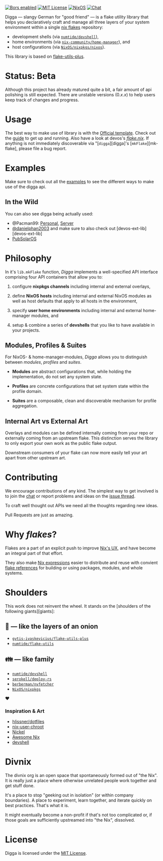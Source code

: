 [![Bors enabled](https://bors.tech/images/badge_small.svg)](https://app.bors.tech/repositories/33905)
[![MIT License](https://img.shields.io/github/license/divnix/devos)][mit]
[![NixOS](https://img.shields.io/badge/NixOS-unstable-blue.svg?style=flat&logo=NixOS&logoColor=white)](https://nixos.org)
[![Chat](https://img.shields.io/badge/chat-join%20us-brightgreen.svg?style=flat&logo=matrix&logoColor=white)](https://matrix.to/#/#devos:nixos.org)


Digga &mdash; slangy German for "good friend" &mdash; is a flake utility library
that helps you declaratively craft and manage all three layers of your system
environment within a single [nix flakes][flakes] repository:

- development shells (via [`numtide/devshell`][devshell]),
- home environments (via [`nix-community/home-manager`][home-manager]), and
- host configurations (via [`NixOS/nixpkgs/nixos`][nixpkgs]).

This library is based on [flake-utils-plus][].

# Status: Beta
Although this project has already matured quite a bit, a fair amount of api polishing is still
expected. There are unstable versions (0._x_._x_) to help users keep track
of changes and progress.

# Usage
The best way to make use of library is with the [Official template][template].
Check out the [guide](https://digga.divnix.com/start) to get up and running.
Also have a look at devos's [_flake.nix_](./examples/devos/flake.nix).
If anything is not immediately discoverable via "[`digga`][digga]'s [`mkFlake`][mk-flake], please file a bug report.

# Examples
Make sure to check out all the [examples](./examples) to see the different ways
to make use of the digga api.

## In the Wild
You can also see digga being actually used:
* @Pacman99: [Personal](https://gitlab.com/coffeetables/lower), [Server](https://gitlab.com/coffeetables/myrdd)
* [@danielphan2003](https://github.com/danielphan2003/flk) and make sure to also check out [devos-ext-lib][devos-ext-lib]
* [PubSolarOS](https://git.sr.ht/~b12f/pub-solar-os)


# Philosophy

In it's `lib.mkFlake` function, _Digga_ implements a well-specified API
interface comprising four API containers that allow you to:

1. configure **nixpkgs channels** including internal and external overlays,

2. define **NixOS hosts** including internal and external NixOS modules as well as
   host defaults that apply to all hosts in the environment,

3. specify **user home environments** including internal and external home-manager
   modules, and

4. setup & combine a series of **devshells** that you like to have available in
   your projects.

## Modules, Profiles & Suites
For NixOS- & home-manager-modules, _Digga_ allows you to distinguish between
_modules_, _profiles_ and _suites_.

- **Modules** are abstract configurations that, while holding the implementation, do not
set any system state.

- **Profiles** are concrete configurations that set system state within the profile domain.

- **Suites** are a composable, clean and discoverable mechanism for profile aggregation.

## Internal Art vs External Art
Overlays and modules can be defined internally coming from your repo or externally
coming from an upstream flake. This distinction serves the library to only export
your own work as the public flake output.

Downstream consumers of your flake can now more easily tell your art apart from
other upstream art.

# Contributing
We encourage contributions of any kind. The simplest way to get involved is to
join the [chat][] or report problems and ideas on the [issue thread][issues].

To craft well thought out APIs we need all the thoughts regarding new ideas.

Pull Requests are just as amazing.

# Why _flakes_?
Flakes are a part of an explicit push to improve [Nix's UX](https://github.com/NixOS/nix/blob/master/doc/manual/src/contributing/cli-guideline.md), and have become an integral part of that effort. 

They also make [Nix expressions](https://nixos.org/manual/nix/unstable/expressions/expression-syntax.html) easier to distribute and reuse with convient [flake references](https://github.com/NixOS/nix/blob/master/src/nix/flake.md#flake-references) for building or using packages, modules, and whole systems.

# Shoulders
This work does not reinvent the wheel. It stands on the [shoulders of the
following giants][giants]:

## :onion: &mdash; like the layers of an onion
- [`gytis-ivaskevicius/flake-utils-plus`](https://github.com/gytis-ivaskevicius/flake-utils-plus)
- [`numtide/flake-utils`](https://github.com/numtide/flake-utils/)

## :family: &mdash; like family
- [`numtide/devshell`](https://github.com/numtide/devshell)
- [`serokell/deploy-rs`](https://github.com/serokell/deploy-rs)
- [`berberman/nvfetcher`](https://github.com/berberman/nvfetcher)
- [`NixOS/nixpkgs`](https://github.com/NixOS/nixpkgs)

:heart:

### Inspiration & Art
- [hlissner/dotfiles](https://github.com/hlissner/dotfiles)
- [nix-user-chroot](https://github.com/nix-community/nix-user-chroot)
- [Nickel](https://github.com/tweag/nickel)
- [Awesome Nix](https://github.com/nix-community/awesome-nix)
- [devshell](https://github.com/numtide/devshell)

# Divnix
The divnix org is an open space that spontaneously formed out of "the Nix".
It is really just a place where otherwise unrelated people work
together and get stuff done.

It's a place to stop "geeking out in isolation" (or within company boundaries).
A place to experiment, learn together, and iterate quickly on best practices.
That's what it is.

It might eventually become a non-profit if that's not too complicated or, if those
goals are sufficiently upstreamed into "the Nix", dissolved.

# License
Digga is licensed under the [MIT License][mit].

[chat]: https://matrix.to/#/#devos:matrix.org
[devshell]: https://github.com/numtide/devshell
[examples]: https://github.com/divnix/digga/tree/main/examples
[flakes]: https://nixos.wiki/wiki/Flakes
[flake-utils-plus]: https://github.com/gytis-ivaskevicius/flake-utils-plus
[home-manager]: https://github.com/nix-community/home-manager
[issues]: https://github.com/divnix/digga/issues
[mit]: https://mit-license.org
[nix]: https://nixos.org/manual/nix/stable
[nixpkgs]: https://github.com/nixos/nixpkgs
[template]: ./examples/devos

